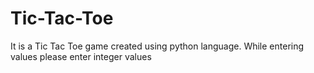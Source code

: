 # Tic-Tac-Toe
It is a Tic Tac Toe game created using python language. While entering values please enter integer values  
